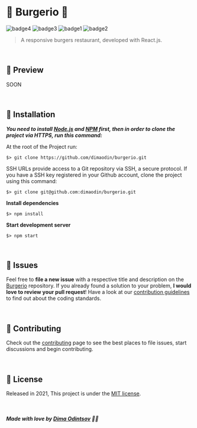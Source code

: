 # 🍔 Burgerio 🍔

 ![badge4](https://img.shields.io/badge/React_Router-CA4245?style=for-the-badge&logo=react-router&logoColor=white) ![badge3](https://img.shields.io/badge/react-%2320232a.svg?style=for-the-badge&logo=react&logoColor=%2361DAFB) ![badge1](https://img.shields.io/badge/javascript-%23323330.svg?style=for-the-badge&logo=javascript&logoColor=%23F7DF1E) ![badge2](https://img.shields.io/badge/css3-%231572B6.svg?style=for-the-badge&logo=css3&logoColor=white)

> A responsive burgers restaurant, developed with React.js.

<br>

## :rocket: Preview

SOON

<br>

## :construction_worker: Installation

***You need to install [Node.js](https://nodejs.org/en/download/) and [NPM](https://www.npmjs.com/) first, then in order to clone the project via HTTPS, run this command:***

At the root of the Project run:

```
$> git clone https://github.com/dimaodin/burgerio.git
```

SSH URLs provide access to a Git repository via SSH, a secure protocol. If you have a SSH key registered in your Github account, clone the project using this command:

```
$> git clone git@github.com:dimaodin/burgerio.git
```

**Install dependencies**

```
$> npm install
```

**Start development server**

```
$> npm start
```

<br>

## :bug: Issues

Feel free to **file a new issue** with a respective title and description on the [Burgerio](https://github.com/dimaodin/Burgerio/issues) repository. If you already found a solution to your problem, **I would love to review your pull request**! Have a look at our [contribution guidelines](https://github.com/dimaodin/Burgerio/blob/main/CONTRIBUTING.md) to find out about the coding standards.

<br>

## :tada: Contributing

Check out the [contributing](https://github.com/dimaodin/Burgerio/blob/main/CONTRIBUTING.md) page to see the best places to file issues, start discussions and begin contributing.

<br>

## :closed_book: License

Released in 2021,
This project is under the [MIT license](https://github.com/dimaodin/Burgerio/blob/main/LICENSE).

<br>

##### Made with love by [Dima Odintsov](https://github.com/DimaOdin) 💜🚀